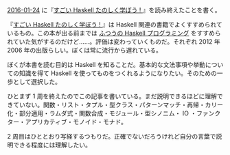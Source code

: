 [2016-01-24][] に『[すごい Haskell たのしく学ぼう ! ](http://www.amazon.co.jp/dp/B009RO80XY/)』を読み終えたことを書く。

『[すごい Haskell たのしく学ぼう ! ](http://www.amazon.co.jp/dp/B009RO80XY/)』は Haskell 関連の書籍でよくすすめられているもの。この本が出る前までは [ふつうの Haskell プログラミング](http://www.amazon.co.jp/dp/4797336021) をすすめられていた気がするのだけど……。評価は変わっていくものだ。それぞれ 2012 年 2006 年の出版らしい。ぼくは常に流行から遅れている。

ぼくが本書を読む目的は Haskell を知ることだ。基本的な文法事項や挙動についての知識を得て Haskell を使ってものをつくれるようになりたい。そのための一歩として選択した。

ひとまず 1 周を終えたのでこの記事を書いている。まだ説明できるほどに理解できていない。関数・リスト・タプル・型クラス・パターンマッチ・再帰・カリー化・部分適用・ラムダ式・関数合成・モジュール・型シノニム・ IO ・ファンクター・アプリカティブ・モノイド・モナド。

2 周目はひととおり写経するつもりだ。正確でないだろうけれど自分の言葉で説明できる程度には理解したい。

[2016-01-24]: http://blog.bouzuya.net/2016/01/24/
